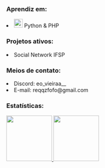 ### Aprendiz em:
  <li><img src="https://logodownload.org/wp-content/uploads/2016/10/php-logo.png" width="23"> Python & PHP</li>
<h3>Projetos ativos:</h3>
<li> Social Network IFSP </li>
<h3>Meios de contato:</h3>
<li>Discord: eo_vieiraa__</li>
<li>E-mail: reqqzfofo@gmail.com</li>

### Estatísticas:

<div>
  <a href="https://github.com/reqqzfofo">
  <img height="120em" src="https://github-readme-stats.vercel.app/api?username=reqqzfofo&show_icons=true&theme=tokyonight&include_all_commits=true&count_private=true"/> <img height="120em" src="https://github-readme-stats.vercel.app/api/top-langs/?username=reqqzfofo&layout=compact&langs_count=7&theme=tokyonight"/>
  </a>
</div>
